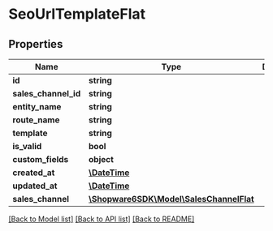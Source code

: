 # SeoUrlTemplateFlat

## Properties
Name | Type | Description | Notes
------------ | ------------- | ------------- | -------------
**id** | **string** |  | [optional] 
**sales_channel_id** | **string** |  | [optional] 
**entity_name** | **string** |  | 
**route_name** | **string** |  | 
**template** | **string** |  | 
**is_valid** | **bool** |  | [optional] 
**custom_fields** | **object** |  | [optional] 
**created_at** | [**\DateTime**](\DateTime.md) |  | 
**updated_at** | [**\DateTime**](\DateTime.md) |  | 
**sales_channel** | [**\Shopware6SDK\Model\SalesChannelFlat**](SalesChannelFlat.md) |  | [optional] 

[[Back to Model list]](../../README.md#documentation-for-models) [[Back to API list]](../../README.md#documentation-for-api-endpoints) [[Back to README]](../../README.md)

